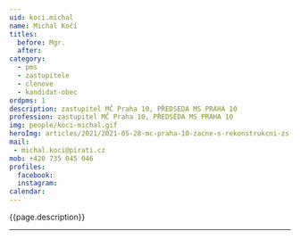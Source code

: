 ```yaml
---
uid: koci.michal
name: Michal Kočí
titles:
  before: Mgr.
  after:
category:
  - pms
  - zastupitele
  - clenove    
  - kandidat-obec 
ordpms: 1
description: zastupitel MČ Praha 10, PŘEDSEDA MS PRAHA 10
profession: zastupitel MČ Praha 10, PŘEDSEDA MS PRAHA 10
img: people/koci-michal.gif
heroImg: articles/2021/2021-05-28-mc-praha-10-zacne-s-rekonstrukcni-zs-v-olsinach.jpg
mail:
 - michal.koci@pirati.cz
mob: +420 735 045 046
profiles:
  facebook: 
  instagram: 
calendar: 
---
```


{{page.description}}



---
